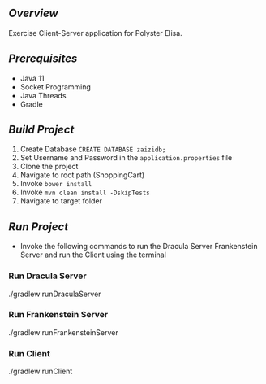 ## *Overview*
Exercise  Client-Server application for Polyster Elisa.

## *Prerequisites*
* Java 11
* Socket Programming
* Java Threads
* Gradle 


## *Build Project*
1. Create Database ```CREATE DATABASE zaizidb;```
2. Set Username and Password in the ```application.properties``` file
3. Clone the project
4. Navigate to root path (ShoppingCart)
5. Invoke ```bower install```
6. Invoke ```mvn clean install -DskipTests```
7. Navigate to target folder

## *Run Project*
* Invoke the following commands to run the Dracula Server Frankenstein Server and run the Client using the terminal

### Run Dracula Server
./gradlew runDraculaServer

### Run Frankenstein Server
./gradlew runFrankensteinServer

### Run Client
./gradlew runClient
